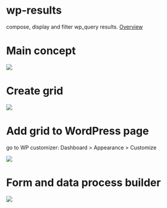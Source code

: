 # wp-results

compose, display and filter wp_query results.
[Overview](https://github.com/dadmor/Results/wiki/OVERVIEW) 

# Main concept

<img src="https://github.com/dadmor/Results/blob/master/github-assets/wp_result_concept.png">

# Create grid

<img src="https://github.com/dadmor/Results/blob/master/github-assets/screen1.png">

# Add grid to WordPress page

go to WP customizer: Dashboard > Appearance > Customize

<img src="https://github.com/dadmor/Results/blob/master/github-assets/screen2.png">

# Form and data process builder

<img src="https://github.com/dadmor/Results/blob/master/github-assets/executable-form.png">
